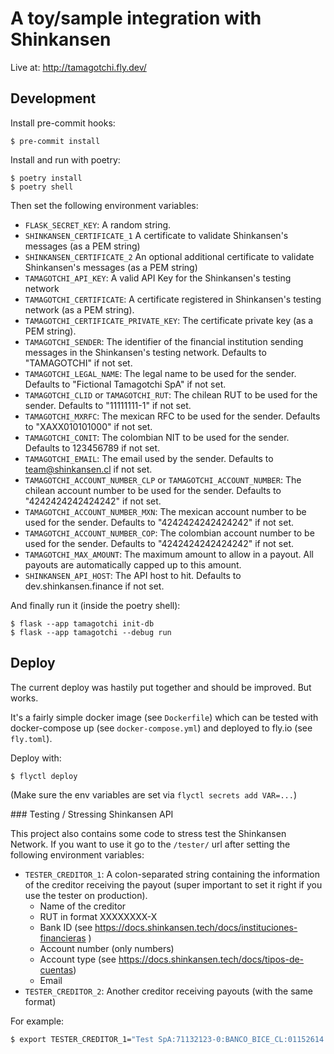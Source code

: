 # A toy/sample integration with Shinkansen

Live at: http://tamagotchi.fly.dev/

## Development

Install pre-commit hooks:

    $ pre-commit install

Install and run with poetry:

    $ poetry install
    $ poetry shell

Then set the following environment variables:

  - `FLASK_SECRET_KEY`: A random string.
  - `SHINKANSEN_CERTIFICATE_1` A certificate to validate Shinkansen's messages 
    (as a PEM string)
  - `SHINKANSEN_CERTIFICATE_2` An optional additional certificate to validate 
    Shinkansen's messages (as a PEM string)    
  - `TAMAGOTCHI_API_KEY`: A valid API Key for the Shinkansen's testing network
  - `TAMAGOTCHI_CERTIFICATE`: A certificate registered in Shinkansen's testing
    network (as a PEM string).
  - `TAMAGOTCHI_CERTIFICATE_PRIVATE_KEY`: The certificate private key
    (as a PEM string).
  - `TAMAGOTCHI_SENDER`: The identifier of the financial institution sending
     messages in the Shinkansen's testing network. Defaults to "TAMAGOTCHI" if
     not set.
  - `TAMAGOTCHI_LEGAL_NAME`: The legal name to be used for the sender.
    Defaults to "Fictional Tamagotchi SpA" if not set.
  - `TAMAGOTCHI_CLID` or `TAMAGOTCHI_RUT`: The chilean RUT to be used for the sender. Defaults to
    "11111111-1" if not set.
  - `TAMAGOTCHI_MXRFC`: The mexican RFC to be used for the sender. Defaults to
    "XAXX010101000" if not set.
  - `TAMAGOTCHI_CONIT`: The colombian NIT to be used for the sender. Defaults to
    123456789 if not set.
  - `TAMAGOTCHI_EMAIL`: The email used by the sender. Defaults to 
    team@shinkansen.cl if not set.
  - `TAMAGOTCHI_ACCOUNT_NUMBER_CLP` or `TAMAGOTCHI_ACCOUNT_NUMBER`: The chilean
    account number to be used for the sender. Defaults to "4242424242424242" if
    not set.
  - `TAMAGOTCHI_ACCOUNT_NUMBER_MXN`: The mexican account number to be used for the sender. Defaults to "4242424242424242" if
    not set.
  - `TAMAGOTCHI_ACCOUNT_NUMBER_COP`: The colombian account number to be used for the sender. Defaults to "4242424242424242" if
    not set.
  - `TAMAGOTCHI_MAX_AMOUNT`: The maximum amount to allow in a payout. All payouts
    are automatically capped up to this amount. 
  - `SHINKANSEN_API_HOST`: The API host to hit. Defaults to 
    dev.shinkansen.finance if not set. 


And finally run it (inside the poetry shell):

    $ flask --app tamagotchi init-db
    $ flask --app tamagotchi --debug run

## Deploy

The current deploy was hastily put together and should be improved. But works.

It's a fairly simple docker image (see `Dockerfile`) which can be tested with
docker-compose up (see `docker-compose.yml`) and deployed to fly.io (see
`fly.toml`).

Deploy with:

    $ flyctl deploy

(Make sure the env variables are set via `flyctl secrets add VAR=...`)

### Testing / Stressing Shinkansen API

This project also contains some code to stress test the Shinkansen Network. If you want to use it go to the `/tester/` url after setting the following environment variables:

  - `TESTER_CREDITOR_1`: A colon-separated string containing the information of the creditor receiving the payout (super important to set it right if you use the tester on production).
    - Name of the creditor
    - RUT in format XXXXXXXX-X
    - Bank ID (see https://docs.shinkansen.tech/docs/instituciones-financieras )
    - Account number (only numbers)
    - Account type (see https://docs.shinkansen.tech/docs/tipos-de-cuentas)
    - Email
  - `TESTER_CREDITOR_2`: Another creditor receiving payouts (with the same format)

For example:
```bash
$ export TESTER_CREDITOR_1="Test SpA:71132123-0:BANCO_BICE_CL:01152614:current_account:test@example.org" 
```